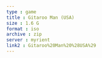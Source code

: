 ```yaml
---
type : game
title : Gitaroo Man (USA)
size : 1.6 G
format : iso
archive : zip
server : myrient
link2 : Gitaroo%20Man%20%28USA%29
---
```

